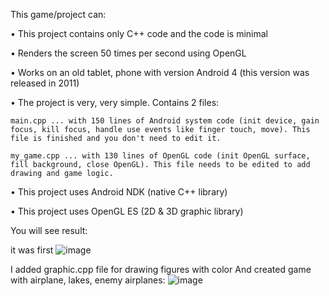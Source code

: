 This game/project can:
 
 • This project contains only C++ code and the code is minimal
 
 • Renders the screen 50 times per second using OpenGL
 
 • Works on an old tablet, phone with version Android 4 (this version was released in 2011)
 
 • The project is very, very simple. Contains 2 files:
  
    main.cpp ... with 150 lines of Android system code (init device, gain focus, kill focus, handle use events like finger touch, move). This file is finished and you don't need to edit it.
     
    my_game.cpp ... with 130 lines of OpenGL code (init OpenGL surface, fill background, close OpenGL). This file needs to be edited to add drawing and game logic.
         
 • This project uses Android NDK (native C++ library)
 
 • This project uses  OpenGL ES (2D & 3D graphic library)
  

You will see result:

 it was first 
![image](https://github.com/EvgenProjects/AndroidNative_BasicGame/assets/38002631/1cf96e17-2848-4375-b45a-ec7d93680ed3)

I added graphic.cpp file for drawing figures with color
And created game with airplane, lakes, enemy airplanes:
![image](https://github.com/EvgenProjects/AndroidNative_BasicGame/assets/38002631/652f2215-7abf-4651-9eb1-e3c81112fcc9)


